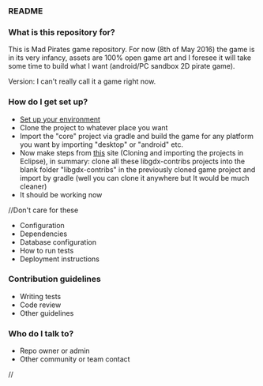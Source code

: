 ### README ###

### What is this repository for? ###

This is Mad Pirates game repository. 
For now (8th of May 2016) the game is in its very infancy, assets are 100% open game art and I foresee it will take some time to build what I want (android/PC sandbox 2D pirate game).

Version: I can't really call it a game right now.

### How do I get set up? ###

- [Set up your environment](https://github.com/libgdx/libgdx/wiki/Setting-up-your-Development-Environment-(Eclipse,-Intellij-IDEA,-NetBeans))
- Clone the project to whatever place you want 
- Import the "core" project via gradle and build the game for any platform you want by importing "desktop" or "android" etc.
- Now make steps from [this](https://github.com/manuelbua/libgdx-contribs) site
(Cloning and importing the projects in Eclipse), in summary: clone all these libgdx-contribs projects into the blank folder "libgdx-contribs" in the previously cloned game project and import by gradle 
(well you can clone it anywhere but It would be much cleaner)
- It should be working now


//Don't care for these 
* Configuration
* Dependencies
* Database configuration
* How to run tests
* Deployment instructions

### Contribution guidelines ###

* Writing tests
* Code review
* Other guidelines

### Who do I talk to? ###

* Repo owner or admin
* Other community or team contact

//